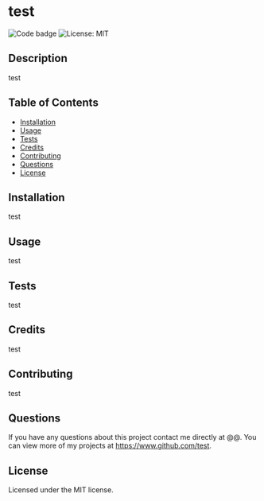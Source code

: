 
  # test

  ![Code badge](https://img.shields.io/github/languages/top/test/test) ![License: MIT](https://img.shields.io/badge/License-MIT-yellow.svg)

  ## Description
  test

  ## Table of Contents
  * [Installation](#installation)</br>
  * [Usage](#usage)</br>
  * [Tests](#tests)</br>
  * [Credits](#credits)</br>
  * [Contributing](#contributing)</br>
  * [Questions](#questions)</br>
  * [License](#license)
    
  ## Installation
  test

  ## Usage
  test

  ## Tests
  test
  
  ## Credits
  test

  ## Contributing
  test

  ## Questions
  If you have any questions about this project contact me directly at @@. You can view more of my projects at https://www.github.com/test.
  
  ## License
  Licensed under the MIT license.
